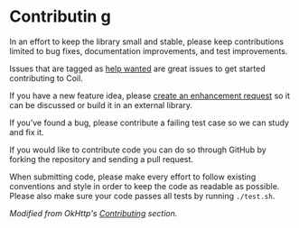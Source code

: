 # Contributin g

In an effort to keep the library small and stable, please keep contributions limited to bug fixes, documentation improvements, and test improvements.

Issues that are tagged as [help wanted](https://github.com/coil-kt/coil/labels/help%20wanted) are great issues to get started contributing to Coil.

If you have a new feature idea, please [create an enhancement request](https://github.com/coil-kt/coil/issues/new?assignees=&labels=enhancement&template=feature_request.md&title=) so it can be discussed or build it in an external library.

If you’ve found a bug, please contribute a failing test case so we can study and fix it.

If you would like to contribute code you can do so through GitHub by forking the repository and sending a pull request.

When submitting code, please make every effort to follow existing conventions and style in order to keep the code as readable as possible. Please also make sure your code passes all tests by running `./test.sh`.

*Modified from OkHttp's [Contributing](https://square.github.io/okhttp/contributing/) section.*
